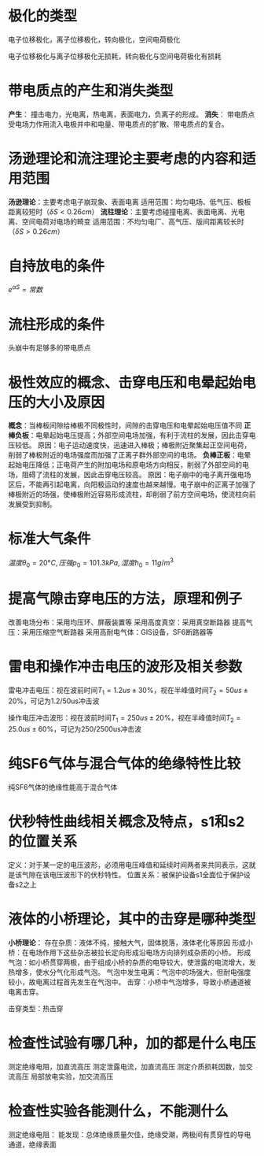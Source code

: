 # 极化的类型

电子位移极化，离子位移极化，转向极化，空间电荷极化

电子位移极化与离子位移极化无损耗，转向极化与空间电荷极化有损耗

# 带电质点的产生和消失类型

**产生**：
撞击电力，光电离，热电离，表面电力，负离子的形成。
**消失**：
带电质点受电场力作用流入电极并中和电量、带电质点的扩散、带电质点的复合。

# 汤逊理论和流注理论主要考虑的内容和适用范围

**汤逊理论**：主要考虑电子崩现象、表面电离
适用范围：均匀电场、低气压、极板距离较短时（$\delta S<0.26cm$）
**流柱理论**：主要考虑碰撞电离、表面电离、光电离、空间电荷对电场的畸变
适用范围：不均匀电厂、高气压、版间距离较长时（$\delta S>0.26cm$）

# 自持放电的条件

$e^{\alpha S} = 常数$

# 流柱形成的条件

头崩中有足够多的带电质点

# 极性效应的概念、击穿电压和电晕起始电压的大小及原因

**概念**：当棒板间隙给棒极不同极性时，间隙的击穿电压和电晕起始电压值不同
**正棒负板**：电晕起始电压提高；外部空间电场加强，有利于流柱的发展，因此击穿电压较低。
原因：电子运动速度快，迅速进入棒极；棒极附近聚集起正空间电荷，削弱了棒极附近的电场强度而加强了正离子群外部空间的电场。
**负棒正板**：电晕起始电压降低；正电荷产生的附加电场和原电场方向相反，削弱了外部空间的电场，阻碍了流柱的发展，因此击穿电压较高。
原因：电子崩中的电子离开强电场区后，不能再引起电离，向阳极运动的速度也越来越慢。电子崩中的正离子加强了棒极附近的场强，使棒极附近容易形成流柱，却削弱了前方空间电场，使流柱向前发展受到抑制。

# 标准大气条件

$温度\theta_0 = 20 °C,压强p_0 = 101.3kPa,湿度h_0 = 11g/m^3$

# 提高气隙击穿电压的方法，原理和例子

改善电场分布：采用均压环、屏蔽装置等
采用高度真空：采用真空断路器
提高气压：采用压缩空气断路器
采用高耐电气体：GIS设备，SF6断路器等

# 雷电和操作冲击电压的波形及相关参数

雷电冲击电压：视在波前时间$T_1 = 1.2us\pm30\%$，视在半峰值时间$T_2 = 50us\pm20\%$，可记为1.2/50us冲击波

操作电压冲击波形：视在波前时间$T_1 = 250us\pm20\%$，视在半峰值时间$T_2 = 25.0us\pm60\%$，可记为250/2500us冲击波

# 纯SF6气体与混合气体的绝缘特性比较
纯SF6气体的绝缘性能高于混合气体

# 伏秒特性曲线相关概念及特点，s1和s2的位置关系
定义：对于某一定的电压波形，必须用电压峰值和延续时间两者来共同表示，这就是该气隙在该电压波形下的伏秒特性。
位置关系：被保护设备s1全面位于保护设备s2之上

# 液体的小桥理论，其中的击穿是哪种类型
**小桥理论**：
存在杂质：液体不纯，接触大气，固体脱落，液体老化等原因
形成小桥：在电场作用下这些杂志被拉长定向形成沿电场方向排列成杂质的小桥。
形成气泡：如小桥贯穿两极，由于组成小桥的杂质的电导较大，使泄露的电流增大，发热增多，使水分气化形成气泡。
气泡中发生电离：气泡中的场强大，但耐电强度较小，故电离过程首先发生在气泡中。
击穿：小桥中气泡增多，导致小桥通道被电离击穿。

击穿类型：热击穿

# 检查性试验有哪几种，加的都是什么电压

测定绝缘电阻，加直流高压
测定泄露电流，加直流高压
测定介质损耗因数，加交流高压
局部放电实验，加交流高压

# 检查性实验各能测什么，不能测什么

测定绝缘电阻：
能发现：总体绝缘质量欠佳，绝缘受潮，两极间有贯穿性的导电通道，绝缘表面
